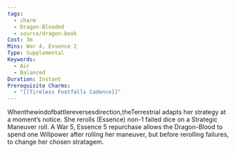 ```yaml
---
tags:
  - charm
  - Dragon-Blooded
  - source/dragon-book
Cost: 3m
Mins: War 4, Essence 2
Type: Supplemental
Keywords:
  - Air
  - Balanced
Duration: Instant
Prerequisite Charms:
  - "[[Tireless Footfalls Cadence]]"
---
```

Whenthewindofbattlereversesdirection,theTerrestrial adapts her strategy at a moment’s notice. She rerolls (Essence) non-1 failed dice on a Strategic Maneuver roll. A War 5, Essence 5 repurchase allows the Dragon-Blood to spend one Willpower after rolling her maneuver, but before rerolling failures, to change her chosen stratagem.